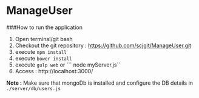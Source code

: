 # ManageUser

###How to run the application

1. Open terminal/git bash
2. Checkout the git repository : https://github.com/scjgit/ManageUser.git
3. execute ```npm install```
4. execute ```bower install```
5. execute ```gulp web``` or ``` node myServer.js``
6. Access : http://localhost:3000/

**Note :** Make sure that mongoDb is installed and configure the DB details in ```./server/db/users.js```